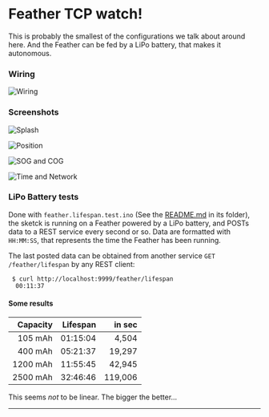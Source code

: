 # Feather TCP watch!
<!-- TODO the components reference to the Adafruit site -->

This is probably the smallest of the configurations we talk about around here.
And the Feather can be fed by a LiPo battery, that makes it autonomous.

### Wiring
![Wiring](./TCP.watch.feather.128x32_bb.png)

### Screenshots

![Splash](./splash.jpg)

![Position](./position.jpg)

![SOG and COG](./sog-cog.jpg)

![Time and Network](./time.net.jpg)

### LiPo Battery tests
Done with `feather.lifespan.test.ino` (See the [README.md](../../feather.lifespan.test/README.md) in its folder), the sketck is running on a Feather powered by a LiPo battery, and POSTs data to a REST service every second or so. Data are formatted with `HH:MM:SS`, that represents the time the Feather has been running.

The last posted data can be obtained from another service `GET /feather/lifespan` by any REST client:
```
 $ curl http://localhost:9999/feather/lifespan
  00:11:37
```

#### Some results
| Capacity | Lifespan |  in sec |
|---------:|---------:|--------:|
|  105 mAh | 01:15:04 |   4,504 |
|  400 mAh | 05:21:37 |  19,297 |
| 1200 mAh | 11:55:45 |  42,945 |
| 2500 mAh | 32:46:46 | 119,006 |

This seems _not_ to be linear. The bigger the better...

 ---

